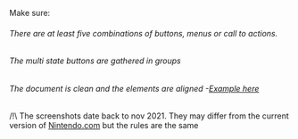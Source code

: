Make sure:

###### There are at least five combinations of buttons, menus or call to actions.
###### The multi state buttons are gathered in groups
###### The document is clean and the elements are aligned -[Example here](https://www.figma.com/file/ahSnWRZeKBO62oJDiXltxY/UI-III---Ex-2)

/!\ The screenshots date back to nov 2021. They may differ from the current version of [Nintendo.com](http://Nintendo.com) but the rules are the same
